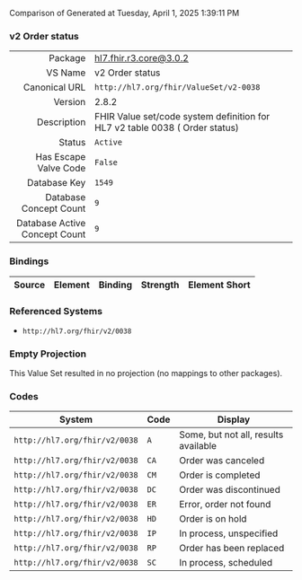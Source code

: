 Comparison of 
Generated at Tuesday, April 1, 2025 1:39:11 PM

### v2 Order status

|      |     |
| ---: | --- |
| Package | hl7.fhir.r3.core@3.0.2 |
| VS Name | v2 Order status |
| Canonical URL | `http://hl7.org/fhir/ValueSet/v2-0038` |
| Version | 2.8.2 |
| Description | FHIR Value set/code system definition for HL7 v2 table 0038 ( Order status) |
| Status | `Active` |
| Has Escape Valve Code | `False` |
| Database Key | `1549` |
| Database Concept Count | `9` |
| Database Active Concept Count | `9` |
### Bindings

| Source | Element | Binding | Strength | Element Short |
| ------ | ------- | ------- | -------- | ------------- |

### Referenced Systems

* `http://hl7.org/fhir/v2/0038`
### Empty Projection

This Value Set resulted in no projection (no mappings to other packages).

### Codes

| System | Code | Display |
| ------ | ---- | ------- |
| `http://hl7.org/fhir/v2/0038` | `A` | Some, but not all, results available |
| `http://hl7.org/fhir/v2/0038` | `CA` | Order was canceled |
| `http://hl7.org/fhir/v2/0038` | `CM` | Order is completed |
| `http://hl7.org/fhir/v2/0038` | `DC` | Order was discontinued |
| `http://hl7.org/fhir/v2/0038` | `ER` | Error, order not found |
| `http://hl7.org/fhir/v2/0038` | `HD` | Order is on hold |
| `http://hl7.org/fhir/v2/0038` | `IP` | In process, unspecified |
| `http://hl7.org/fhir/v2/0038` | `RP` | Order has been replaced |
| `http://hl7.org/fhir/v2/0038` | `SC` | In process, scheduled |
